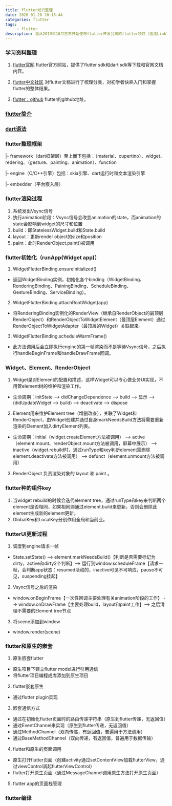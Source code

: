 ```yaml
---
title: flutter知识整理
date: 2020-01-28 20:18:44
categories: flutter
tags:
     - flutter
description: 我从2019年10月左右开始使用flutter开发公司的flutter项目（连连LinkTalk），到现在连连LinkTalk已经开发到1.1.0版本了。刚好现在新型肺炎导致春节假期延长，所以抽时间整理了一下这段时间对flutter的学习和运用。
---
```


### 学习资料整理
1. [flutter官网](https://flutter.cn/)
flutter官方网站，提供了flutter sdk和dart sdk等下载和官网文档内容。

2. [flutter中文社区](https://flutterchina.club/)
对flutter文档进行了梳理分类，对初学者快熟入门和掌握flutter的整体结果。

3. [flutter：github](https://github.com/flutter/flutter)
flutter的github地址。

### [flutter简介](/flutter/flutter简介)

### [dart语法](/flutter/dart语法)

### flutter整理框架
|- framework（dart框架层）至上而下包括：（material、cupertino）、widget、redering、（gesture、painting、animation）、function

|- engine（C/C++引擎）包括：skia引擎、dart运行时和文本渲染引擎

|- embedder（平台嵌入层）

### flutter渲染过程
1. 系统发出Vsync信号
2. 执行animation阶段：Vsync信号会改变animation的state，而animation的state会影响到widget的尺寸和位置
3. build：即StatelessWidget.build和State.build
4. layout：更新render object的size和position
5. paint：此时RenderObject.paint()被调用

### flutter初始化（runApp(Widget app)）
1. WidgetFlutterBinding.ensureInitialized() 
 - 返回WidgetBinding实例，初始化各个binding（WidgetBinding、RenderingBinding、PainingBinding、ScheduleBinding、GestureBinding、ServiceBinding）。

2. WidgetFlutterBinding.attachRootWidget(app)
 - 将RenderingBinding实例化的RenderView（继承自RenderObject的最顶层RenderObject）和RenderObjectToWidgetElement（最顶层Element）通过RenderObjectToWidgetAdapter（最顶层的Widget）关联起来。

3. WidgetFlutterBinding.scheduleWarmFrame()
 - 此方法调用后会立即执行engine的第一帧渲染而不是等待Vsync信号，之后执行handleBeginFrame和handleDrawFrame回调。

### Widget、Element、RenderObject
1. Widget是对Element的配置和描述，这样Widget可以专心做业务UI实现，不用管element树的维护和渲染工作。
 - 生命周期：initState --> didChangeDependence --> build --> 显示 --> (didUpdateWidget --> build) --> deactivate --> dispose
 
2. Element用来维护Element tree（增删改查），关联了Widget和RenderObject，由Widget创建并通过自身markNeedsBuild方法将需要重新渲染的Element加入dirtyElement列表。
 - 生命周期：initial（widget.createElement方法被调用） --> active（element.mount、renderObject.mount方法被调用，屏幕中展示） --> inactive（widget.rebuild时，通过runType和key判断element需删除element.deactivate方法被调用） --> defunct（element.unmount方法被调用）

3. RenderObject 负责渲染对象的 layout 和 paint 。

### flutter种的组件key
1. 当widget rebuild的时候会迭代element tree，通过runType和key来判断两个element是否相同，如果相同则通过element.build来更新，否则会删除此element生成新的element更新。
2. GlobalKey和LocalKey分别作用全局和当前业。

### flutterUI更新过程
1. 调度到engine请求一帧
 - State.setState() --> element.markNeedsBuild()【判断是否需要标记为dirty，active和dirty2个判断】--> 运行到window.scheduleFrame【请求一帧，会判断app状态：resumed活动的，inactive可见不可响应，pause不可见，suspending挂起】

2. Vsync信号之后的渲染
 - window.onBeginFrame【一次性回调主要处理有关animation阶段的工作】 --> window.onDrawFrame【主要处理build，layout和paint工作】--> 之后清理不需要的Element tree节点

3. 将scene添加到window
 - window.render(scene)

### flutter和原生的嵌套
1. 原生嵌套flutter
 - 原生项目下建立flutter model进行引用通信
 - 将flutter项目编程成库添加到原生项目

2. flutter嵌套原生
 - 通过flutter plugin实现

3. 嵌套通信方式
 - 通过在初始化flutter页面时的路由传递字符串（原生到flutter传递，无返回值）
 - 通过EventChannel来实现（原生到flutter传递，无返回值）
 - 通过MethodChannel（双向传递，有返回值，普遍用于方法调用）
 - 通过BaseMethodChannel（双向传递，有返回值，普遍用于数据传输）

4. flutter和原生的页面调用
 - 原生打开flutter页面（创建activity通过setContentView加载flutterView，通过viewControl调起flutterViewControl）
 - flutter打开原生页面（通过MessageChannel调用原生方法打开原生页面）

5. flutter app的页面栈管理


### flutter编译
